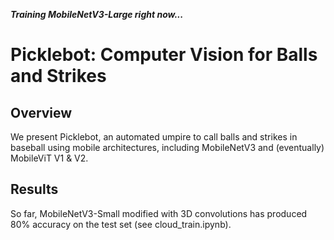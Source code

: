 ***Training MobileNetV3-Large right now...***

# Picklebot: Computer Vision for Balls and Strikes
## Overview
We present Picklebot, an automated umpire to call balls and strikes in baseball using mobile architectures, including MobileNetV3 and (eventually) MobileViT V1 & V2.

## Results
So far, MobileNetV3-Small modified with 3D convolutions has produced 80% accuracy on the test set (see cloud_train.ipynb).
